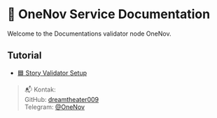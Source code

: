 # 🧱 OneNov Service Documentation

Welcome to the Documentations validator node OneNov.

## Tutorial

- [🟦 Story Validator Setup](#/service/story.md?id=🚀-story-validator-installation-guide)

> 📬 Kontak:  
> GitHub: [dreamtheater009](https://github.com/dreamtheater009)  
> Telegram: [@OneNov](https://t.me/onenov0209)

